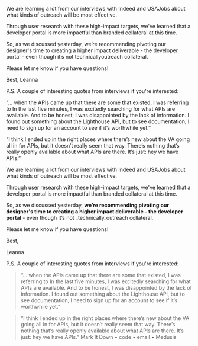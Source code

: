 We are learning a lot from our interviews with Indeed and USAJobs about what kinds of outreach will be most effective. 

Through user research with these high-impact targets, we've learned that a developer portal is more impactful than branded collateral at this time.

So, as we discussed yesterday, we’re recommending pivoting our designer's time to creating a higher impact deliverable - the developer portal - even though it’s not technicallyoutreach collateral. 

Please let me know if you have questions!

Best,
Leanna


P.S. A couple of interesting quotes from interviews if you're interested:

 “... when the APIs came up that there are some that existed, I was referring to In the last five minutes, I was excitedly searching for what APIs are available. And to be honest, I was disappointed by the lack of information. I found out something about the Lighthouse API, but to see documentation, I need to sign up for an account to see if it’s worthwhile yet.”

“I think I ended up in the right places where there’s new about the VA going all in for APIs, but it doesn’t really seem that way. There’s nothing that’s really openly available about what APIs are there. It’s just: hey we have APIs.”
 

We are learning a lot from our interviews with Indeed and USAJobs about what kinds of outreach will be most effective. 

Through user research with these high-impact targets, we've learned that a developer portal is more impactful than branded collateral at this time.

So, as we discussed yesterday, **we’re recommending pivoting our designer's time to creating a higher impact deliverable - the developer portal** - even though it’s not _technically_outreach collateral.   

Please let me know if you have questions!

Best,

Leanna

P.S. A couple of interesting quotes from interviews if you're interested:  
  

>  “... when the APIs came up that there are some that existed, I was referring to In the last five minutes, I was excitedly searching for what APIs are available. And to be honest, I was disappointed by the lack of information. I found out something about the Lighthouse API, but to see documentation, I need to sign up for an account to see if it’s worthwhile yet.”

> “I think I ended up in the right places where there’s new about the VA going all in for APIs, but it doesn’t really seem that way. There’s nothing that’s really openly available about what APIs are there. It’s just: hey we have APIs.”
Mark It Down • code • email • Medusis
